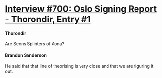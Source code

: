 # [Interview #700: Oslo Signing Report - Thorondir, Entry #1](https://www.theoryland.com/intvmain.php?i=700#1)

#### Thorondir

Are Seons Splinters of Aona?

#### Brandon Sanderson

He said that that line of theorising is very close and that we are figuring it out.

